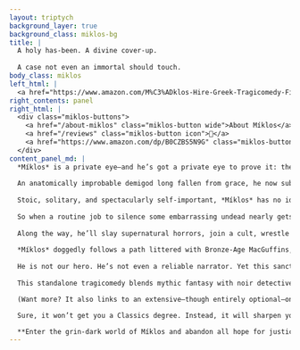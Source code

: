 ```yaml
---
layout: triptych
background_layer: true
background_class: miklos-bg
title: |
  A holy has-been. A divine cover-up.
  
  A case not even an immortal should touch.
body_class: miklos
left_html: |
  <a href="https://www.amazon.com/M%C3%ADklos-Hire-Greek-Tragicomedy-Five-ebook/dp/B0F1G17HL2"><img src="/assets/images/miklos-cover.jpg" alt="Míklos and posse" /></a>
right_contents: panel
right_html: |
  <div class="miklos-buttons">
    <a href="/about-miklos" class="miklos-button wide">About Míklos</a>
    <a href="/reviews" class="miklos-button icon">💬</a>
    <a href="https://www.amazon.com/dp/B0CZBS5N9G" class="miklos-button wide" target="_blank">Buy from Amazon</a>
  </div>
content_panel_md: |
  *Míklos* is a private eye—and he’s got a private eye to prove it: the kind that sees too much and forgets nothing.
  
  An anatomically improbable demigod long fallen from grace, he now subsists on odd jobs, filling his pointless centuries with meticulous detective work and casual violence while cleaning up Their heretical, scandalous, or inconveniently alive mistakes.
  
  Stoic, solitary, and spectacularly self-important, *Míklos* has no idea what absurdities the Fates have in store for him—nor would he find it funny if he did. His life is a Greek tragedy, and the only thing separating one of those from a comedy is whether the audience laughs at the victim.
  
  So when a routine job to silence some embarrassing undead nearly gets him dead, *Míklos* is thrust from his cozy office in *Sophoglauxópolis* into a mythic-noir odyssey stretching from the ocean floor to the summit of Mount *Ólympos.*
  
  Along the way, he’ll slay supernatural horrors, join a cult, wrestle with his own daemons, and stumble through revelations far bigger than himself—including one or two about love, which he is deeply, profoundly unequipped to process.
  
  *Míklos* doggedly follows a path littered with Bronze-Age MacGuffins, fresh corpses, and enough twists and turns to confuse a minotaur. When the bloody trail leads to an ancient secret that could bring down the Heavens, he becomes the target of Their divine wrath—and a victim of his own past.
  
  He is not our hero. He’s not even a reliable narrator. Yet this sanctified sad sack with delusions of relevance and a file full of corpses may be the only one reckless enough to ask the questions no one else dares—and survive the answers.
  
  This standalone tragicomedy blends mythic fantasy with noir detective fiction and wry humor—think *The Big Sleep* meets *The Iliad* and *The Clouds—*in under 300 pages.

  (Want more? It also links to an extensive—though entirely optional—online glossary, helpfully provided for readers unversed in ancient dialects, practical daemonology, and mythologically variable genitalia.)

  Sure, it won’t get you a Classics degree. Instead, it will sharpen your smile, break your heart, and teach you what gods fear most—as you laugh and cry at the end of the world.

  **Enter the grin-dark world of Míklos and abandon all hope for justice—or sanity.**
---
```

